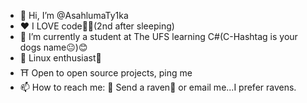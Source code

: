 - 👋 Hi, I’m @AsahlumaTy1ka
- ❤️ I LOVE code👨‍💻(2nd after sleeping)
- 🌱 I’m currently a student at The UFS learning C#(C-Hashtag is your dogs name😐)😊
- 💞️ Linux enthusiast🐧
- ⛩️ Open to open source projects, ping me
- 📫 How to reach me: 📧 Send a raven🦅 or email me...I prefer ravens.

